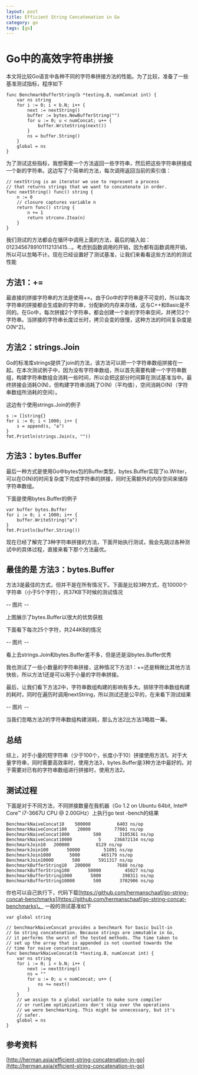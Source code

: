 ```yaml
---
layout: post
title: Efficient String Concatenation in Go
category: go
tags: [go]
---
```


# Go中的高效字符串拼接

本文将比较Go语言中各种不同的字符串拼接方法的性能。为了比较，准备了一些基准测试指标，程序如下

```
func BenchmarkBufferString(b *testing.B, numConcat int) {
    var ns string
    for i := 0; i < b.N; i++ {
        next := nextString()
        buffer := bytes.NewBufferString("")
        for u := 0; u < numConcat; u++ {
            buffer.WriteString(next())
        }
        ns = buffer.String()
    }
    global = ns
}
```

为了测试这些指标，我想需要一个方法返回一些字符串，然后把这些字符串拼接成一个新的字符串。这边写了个简单的方法，每次调用返回当前的索引值：

```
// nextString is an iterator we use to represent a process
// that returns strings that we want to concatenate in order.
func nextString() func() string {
    n := 0
    // closure captures variable n
    return func() string {
        n += 1
        return strconv.Itoa(n)
    }
}
```

我们测试的方法都会在循环中调用上面的方法，最后的输入如：0123456789101112131415...。考虑到函数调用的开销，因为都有函数调用开销，所以可以忽略不计。现在已经设置好了测试基准，让我们来看看这些方法的的测试性能

## 方法1：+=

最直接的拼接字符串的方法是使用+=。由于Go中的字符串是不可变的，所以每次字符串的拼接都会生成新的字符串，分配新的内存来存储，这与C++和Basic是不同的。在Go中，每次拼接2个字符串，都会创建一个新的字符串空间，并拷贝2个字符串。当拼接的字符串长度过长时，拷贝会变的很慢，这种方法的时间复杂度是O(N^2)。

## 方法2：strings.Join
Go的标准库strings提供了join的方法，该方法可以把一个字符串数组拼接在一起。在本次测试例子中，因为没有字符串数组，所以首先需要构建一个字符串数组，构建字符串数组会消耗一些时间，所以会把这部分时间算在测试基准当中。最终拼接会消耗O(N)，但构建字符串消耗了O(N)（平均值），空间消耗O(N)（字符串数组所消耗的空间）。

这边有个使用strings.Join的例子

```
s := []string{}
for i := 0; i < 1000; i++ {
    s = append(s, "a")
}
fmt.Println(strings.Join(s, ""))
```

## 方法3：bytes.Buffer

最后一种方式是使用Go中bytes包的Buffer类型，bytes.Buffer实现了io.Writer，可以在O(N)的时间复杂度下完成字符串的拼接，同时无需额外的内存空间来储存字符串数组。

下面是使用bytes.Buffer的例子

```
var buffer bytes.Buffer
for i := 0; i < 1000; i++ {
    buffer.WriteString("a")
}
fmt.Println(buffer.String())

```

现在已经了解完了3种字符串拼接的方法，下面开始执行测试，我会先跳过各种测试中的具体过程，直接来看下那个方法最优。

## 最佳的是 方法3：bytes.Buffer

方法3是最佳的方式，但并不是在所有情况下。下面是比较3种方式，在10000个字符串（小于5个字符），共37KB下时候的测试情况

-- 图片 --

上图展示了bytes.Buffer以很大的优势获胜

下面看下每次25个字符，共244KB的情况

-- 图片 --

看上去strings.Join和bytes.Buffer差不多，但是还是没bytes.Buffer优秀

我也测试了一些小数量的字符串拼接，这种情况下方法1：+=还是稍微比其他方法快些，所以方法1还是可以用于小量的字符串拼接。

最后，让我们看下方法2中，字符串数组构建的影响有多大。排除字符串数组构建的耗时，同时在遍历时调用nextString，所以测试还是公平的，在来看下测试结果

-- 图片 --

当我们忽略方法2的字符串数组构建消耗，那么方法2比方法3略胜一筹。

## 总结
综上，对于小量的短字符串（少于100个，长度小于10）拼接使用方法1。对于大量字符串，同时需要高效率时，使用方法3，bytes.Buffer是3种方法中最好的。对于需要对已有的字符串数组进行拼接时，使用方法2。

## 测试过程

下面是对于不同方法，不同拼接数量在我机器（Go 1.2 on Ubuntu 64bit, Intel® Core™ i7-3667U CPU @ 2.00GHz）上执行go test -bench的结果

```
BenchmarkNaiveConcat10    500000          6403 ns/op
BenchmarkNaiveConcat100    20000         77001 ns/op
BenchmarkNaiveConcat1000         500       3105361 ns/op
BenchmarkNaiveConcat10000          5     236872134 ns/op
BenchmarkJoin10   200000          8129 ns/op
BenchmarkJoin100       50000         51891 ns/op
BenchmarkJoin1000       5000        465179 ns/op
BenchmarkJoin10000       500       5911317 ns/op
BenchmarkBufferString10   200000          7688 ns/op
BenchmarkBufferString100       50000         45027 ns/op
BenchmarkBufferString1000       5000        398311 ns/op
BenchmarkBufferString10000       500       3702906 ns/op
```

你也可以自己执行下，代码下载[https://github.com/hermanschaaf/go-string-concat-benchmarks](https://github.com/hermanschaaf/go-string-concat-benchmarks)。 一般的测试基准如下

```
var global string

// benchmarkNaiveConcat provides a benchmark for basic built-in
// Go string concatenation. Because strings are immutable in Go,
// it performs the worst of the tested methods. The time taken to
// set up the array that is appended is not counted towards the
// time for naive concatenation.
func benchmarkNaiveConcat(b *testing.B, numConcat int) {
    var ns string
    for i := 0; i < b.N; i++ {
        next := nextString()
        ns = ""
        for u := 0; u < numConcat; u++ {
            ns += next()
        }
    }
    // we assign to a global variable to make sure compiler
    // or runtime optimizations don't skip over the operations
    // we were benchmarking. This might be unnecessary, but it's
    // safer.
    global = ns
}
```

## 参考资料

[http://herman.asia/efficient-string-concatenation-in-go](http://herman.asia/efficient-string-concatenation-in-go)
